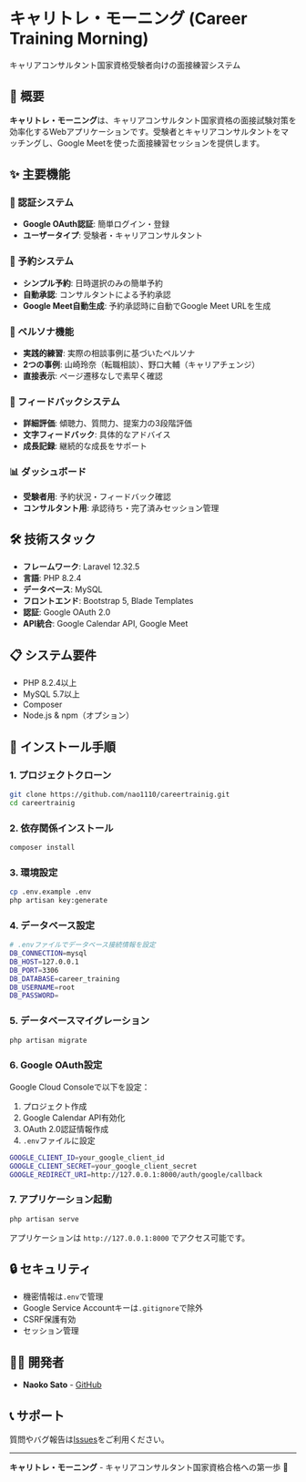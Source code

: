 # キャリトレ・モーニング (Career Training Morning)

キャリアコンサルタント国家資格受験者向けの面接練習システム

## 🎯 概要

**キャリトレ・モーニング**は、キャリアコンサルタント国家資格の面接試験対策を効率化するWebアプリケーションです。受験者とキャリアコンサルタントをマッチングし、Google Meetを使った面接練習セッションを提供します。

## ✨ 主要機能

### 🔐 認証システム
- **Google OAuth認証**: 簡単ログイン・登録
- **ユーザータイプ**: 受験者・キャリアコンサルタント

### 📅 予約システム
- **シンプル予約**: 日時選択のみの簡単予約
- **自動承認**: コンサルタントによる予約承認
- **Google Meet自動生成**: 予約承認時に自動でGoogle Meet URLを生成

### 👥 ペルソナ機能
- **実践的練習**: 実際の相談事例に基づいたペルソナ
- **2つの事例**: 山崎玲奈（転職相談）、野口大輔（キャリアチェンジ）
- **直接表示**: ページ遷移なしで素早く確認

### 📝 フィードバックシステム
- **詳細評価**: 傾聴力、質問力、提案力の3段階評価
- **文字フィードバック**: 具体的なアドバイス
- **成長記録**: 継続的な成長をサポート

### 📊 ダッシュボード
- **受験者用**: 予約状況・フィードバック確認
- **コンサルタント用**: 承認待ち・完了済みセッション管理

## 🛠 技術スタック

- **フレームワーク**: Laravel 12.32.5
- **言語**: PHP 8.2.4
- **データベース**: MySQL
- **フロントエンド**: Bootstrap 5, Blade Templates
- **認証**: Google OAuth 2.0
- **API統合**: Google Calendar API, Google Meet

## 📋 システム要件

- PHP 8.2.4以上
- MySQL 5.7以上
- Composer
- Node.js & npm（オプション）

## 🚀 インストール手順

### 1. プロジェクトクローン
```bash
git clone https://github.com/nao1110/careertrainig.git
cd careertrainig
```

### 2. 依存関係インストール
```bash
composer install
```

### 3. 環境設定
```bash
cp .env.example .env
php artisan key:generate
```

### 4. データベース設定
```bash
# .envファイルでデータベース接続情報を設定
DB_CONNECTION=mysql
DB_HOST=127.0.0.1
DB_PORT=3306
DB_DATABASE=career_training
DB_USERNAME=root
DB_PASSWORD=
```

### 5. データベースマイグレーション
```bash
php artisan migrate
```

### 6. Google OAuth設定
Google Cloud Consoleで以下を設定：
1. プロジェクト作成
2. Google Calendar API有効化
3. OAuth 2.0認証情報作成
4. `.env`ファイルに設定

```bash
GOOGLE_CLIENT_ID=your_google_client_id
GOOGLE_CLIENT_SECRET=your_google_client_secret
GOOGLE_REDIRECT_URI=http://127.0.0.1:8000/auth/google/callback
```

### 7. アプリケーション起動
```bash
php artisan serve
```

アプリケーションは `http://127.0.0.1:8000` でアクセス可能です。

## 🔒 セキュリティ

- 機密情報は`.env`で管理
- Google Service Accountキーは`.gitignore`で除外
- CSRF保護有効
- セッション管理

## 👨‍💻 開発者

- **Naoko Sato** - [GitHub](https://github.com/nao1110)

## 📞 サポート

質問やバグ報告は[Issues](https://github.com/nao1110/careertrainig/issues)をご利用ください。

---

**キャリトレ・モーニング** - キャリアコンサルタント国家資格合格への第一歩 🌅
